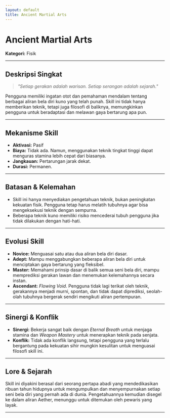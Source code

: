 ```yaml
---
layout: default
title: Ancient Martial Arts
---
```

# Ancient Martial Arts

**Kategori:** Fisik

---

## Deskripsi Singkat
> *"Setiap gerakan adalah warisan. Setiap serangan adalah sejarah."*

Pengguna memiliki ingatan otot dan pemahaman mendalam tentang berbagai aliran bela diri kuno yang telah punah. Skill ini tidak hanya memberikan teknik, tetapi juga filosofi di baliknya, memungkinkan pengguna untuk beradaptasi dan melawan gaya bertarung apa pun.

---

## Mekanisme Skill
*   **Aktivasi:** Pasif
*   **Biaya:** Tidak ada. Namun, menggunakan teknik tingkat tinggi dapat menguras stamina lebih cepat dari biasanya.
*   **Jangkauan:** Pertarungan jarak dekat.
*   **Durasi:** Permanen.

---

## Batasan & Kelemahan
*   Skill ini hanya menyediakan pengetahuan teknik, bukan peningkatan kekuatan fisik. Pengguna tetap harus melatih tubuhnya agar bisa mengeksekusi teknik dengan sempurna.
*   Beberapa teknik kuno memiliki risiko mencederai tubuh pengguna jika tidak dilakukan dengan hati-hati.

---

## Evolusi Skill
*   **Novice:** Menguasai satu atau dua aliran bela diri dasar.
*   **Adept:** Mampu menggabungkan beberapa aliran bela diri untuk menciptakan gaya bertarung yang fleksibel.
*   **Master:** Memahami prinsip dasar di balik semua seni bela diri, mampu memprediksi gerakan lawan dan menemukan kelemahannya secara instan.
*   **Ascendant:** *Flowing Void*. Pengguna tidak lagi terikat oleh teknik, gerakannya menjadi murni, spontan, dan tidak dapat diprediksi, seolah-olah tubuhnya bergerak sendiri mengikuti aliran pertempuran.

---

## Sinergi & Konflik
*   **Sinergi:** Bekerja sangat baik dengan *Eternal Breath* untuk menjaga stamina dan *Weapon Mastery* untuk menerapkan teknik pada senjata.
*   **Konflik:** Tidak ada konflik langsung, tetapi pengguna yang terlalu bergantung pada kekuatan sihir mungkin kesulitan untuk menguasai filosofi skill ini.

---

## Lore & Sejarah
Skill ini diyakini berasal dari seorang pertapa abadi yang mendedikasikan ribuan tahun hidupnya untuk mengumpulkan dan menyempurnakan setiap seni bela diri yang pernah ada di dunia. Pengetahuannya kemudian disegel ke dalam aliran Aether, menunggu untuk ditemukan oleh pewaris yang layak.

---